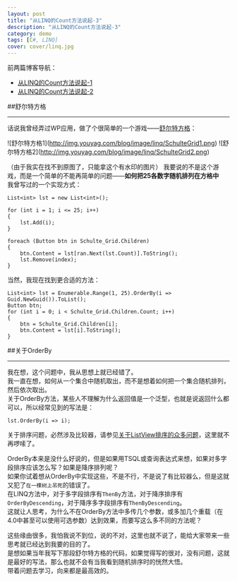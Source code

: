 ```yaml
---
layout: post
title: "从LINQ的Count方法说起-3"
description: "从LINQ的Count方法说起-3"
category: demo
tags: [C#, LINQ]
cover: cover/linq.jpg
---
```


前两篇博客导航：  

* [从LINQ的Count方法说起-1](/blog/2012/12/20/linq-count-1/)
* [从LINQ的Count方法说起-2](/blog/2012/12/22/linq-count-2/)

##舒尔特方格

---

话说我曾经弄过WP应用，做了个很简单的一个游戏——[舒尔特方格](http://baike.baidu.com/view/2450431.htm)：  

![舒尔特方格1]\(http://img.youyag.com/blog/image/linq/SchulteGrid1.png)
![舒尔特方格2]\(http://img.youyag.com/blog/image/linq/SchulteGrid2.png)

（由于我实在找不到原图了，只能拿这个有水印的图片）
我要说的不是这个游戏，而是一个简单的不能再简单的问题——**如何把25各数字随机排列在方格中**  
我曾写过的一个实现方式：  

    List<int> lst = new List<int>();

    for (int i = 1; i <= 25; i++)
    {
        lst.Add(i);
    }

    foreach (Button btn in Schulte_Grid.Children)
    {
        btn.Content = lst[ran.Next(lst.Count)].ToString();
        lst.Remove(index);
    }

当然，我现在找到更合适的方法：  

    List<int> lst = Enumerable.Range(1, 25).OrderBy(i => Guid.NewGuid()).ToList();
    Button btn;
    for (int i = 0; i < Schulte_Grid.Children.Count; i++)
    {
        btn = Schulte_Grid.Children[i];
        btn.Content = lst[i].ToString();
    }

##关于OrderBy

---

我在想，这个问题中，我从思想上就已经错了。  
我一直在想，如何从一个集合中随机取出，而不是想着如何把一个集合随机排列，然后依次取出。  
关于OrderBy方法，某些人不理解为什么返回值是一个泛型，也就是说返回什么都可以，所以经常见到的写法是：  

    lst.OrderBy(i => i);

关于排序问题，必然涉及比较器，请参见[关于ListView排序的众多问题](/blog/2012/11/22/winform/#ListViewSort)，这里就不再啰嗦了。  

OrderBy本来是没什么好说的，但是如果用TSQL或查询表达式来想，如果对多字段排序应该怎么写？如果是降序排列呢？  
如果你试着想从OrderBy中实现这些，不是不行，不是说了有比较器么，但是这就又犯了`在一棵树上吊死`的错误了。  
在LINQ方法中，对于多字段排序有`ThenBy`方法，对于降序排序有`OrderByDescending`，对于降序多字段排序有`ThenByDescending`。  
这就让人思考，为什么不在OrderBy方法中多传几个参数，或多加几个重载（在4.0中甚至可以使用可选参数）达到效果，而要写这么多不同的方法呢？  

这些缘由很多，我怕我说不到位，说的不对，这里也就不说了，能给大家带来一些思考就已经达到我要的目的了。  
是想如果当年我写下那段舒尔特方格的代码，如果觉得写的很对，没有问题，这就是最好的写法，那么也就不会有当我看到随机排序时的恍然大悟。  
带着问题去学习，向来都是最高效的。  
